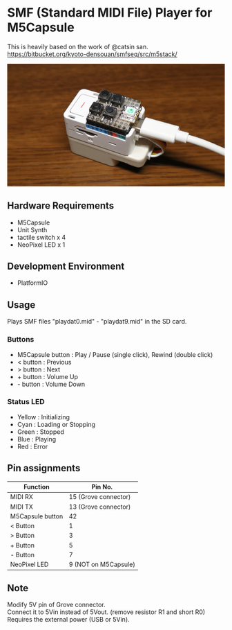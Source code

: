 # SMF (Standard MIDI File) Player for M5Capsule

This is heavily based on the work of @catsin san.  
https://bitbucket.org/kyoto-densouan/smfseq/src/m5stack/

<img src="image.jpg" width="533">

## Hardware Requirements
- M5Capsule
- Unit Synth
- tactile switch x 4
- NeoPixel LED x 1

## Development Environment
- PlatformIO

## Usage
Plays SMF files "playdat0.mid" - "playdat9.mid" in the SD card.

### Buttons
- M5Capsule button : Play / Pause (single click), Rewind (double click)
- \< button : Previous 
- \> button : Next
- \+ button : Volume Up
- \- button : Volume Down

### Status LED
- Yellow : Initializing
- Cyan : Loading or Stopping
- Green : Stopped
- Blue : Playing
- Red : Error

## Pin assignments

|Function|Pin No.|
|---|---|
|MIDI RX|15 (Grove connector)|
|MIDI TX|13 (Grove connector)|
|M5Capsule button|42|
|\< Button|1|
|\> Button|3|
|+ Button|5|
|- Button|7|
|NeoPixel LED|9 (NOT on M5Capsule)|

## Note
Modify 5V pin of Grove connector.  
Connect it to 5Vin instead of 5Vout. (remove resistor R1 and short R0)  
Requires the external power (USB or 5Vin).
